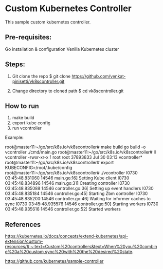# Custom Kubernetes Controller
This sample custom kubernetes controller.

## Pre-requisites:
Go installation & configuration
Venilla Kubernetes cluster

## Steps:
1. Git clone the repo
$ git clone https://github.com/venkat-pinisetti/vk8scontroller.git

2. Change directory to cloned path
$ cd vk8scontroller.git

## How to run
1. make build
2. export kube config
3. run vcontroller

Example:

root@master11:~/go/src/k8s.io/vk8scontroller# make build
go build -o vcontroller ./cmd/main.go
root@master11:~/go/src/k8s.io/vk8scontroller# ll vcontroller 
-rwxr-xr-x 1 root root 37893833 Jul 30 03:13 vcontroller*
root@master11:~/go/src/k8s.io/vk8scontroller# export KUBECONFIG=/root/.kube/config
root@master11:~/go/src/k8s.io/vk8scontroller# ./vcontroller 
I0730 03:45:48.831060   14546 main.go:16] Setting Kube client
I0730 03:45:48.834896   14546 main.go:31] Creating controller
I0730 03:45:48.835088   14546 controller.go:36] Setting up event handlers
I0730 03:45:48.835184   14546 controller.go:45] Starting Zbm controller
I0730 03:45:48.835200   14546 controller.go:46] Waiting for informer caches to sync
I0730 03:45:48.935576   14546 controller.go:50] Starting workers
I0730 03:45:48.935616   14546 controller.go:52] Started workers

## References
https://kubernetes.io/docs/concepts/extend-kubernetes/api-extension/custom-resources/#:~:text=Custom%20controllers&text=When%20you%20combine%20a%20custom,sync%20with%20the%20desired%20state.

https://github.com/kubernetes/sample-controller


